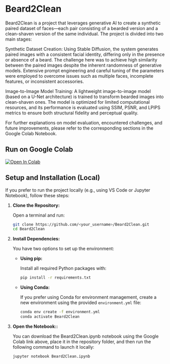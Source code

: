 # Beard2Clean

Beard2Clean is a project that leverages generative AI to create a synthetic paired dataset of faces—each pair consisting of a bearded version and a clean-shaven version of the same individual. The project is divided into two main stages:

Synthetic Dataset Creation:
Using Stable Diffusion, the system generates paired images with a consistent facial identity, differing only in the presence or absence of a beard. The challenge here was to achieve high similarity between the paired images despite the inherent randomness of generative models. Extensive prompt engineering and careful tuning of the parameters were employed to overcome issues such as multiple faces, incomplete features, or inconsistent accessories.

Image-to-Image Model Training:
A lightweight image-to-image model (based on a U-Net architecture) is trained to transform bearded images into clean-shaven ones. The model is optimized for limited computational resources, and its performance is evaluated using SSIM, PSNR, and LPIPS metrics to ensure both structural fidelity and perceptual quality.

For further explanations on model evaluation, encountered challenges, and future improvements, please refer to the corresponding sections in the Google Colab Notebook.

## Run on Google Colab

[![Open In Colab](https://colab.research.google.com/assets/colab-badge.svg)](https://colab.research.google.com/drive/YOUR_NOTEBOOK_LINK)

## Setup and Installation (Local)

If you prefer to run the project locally (e.g., using VS Code or Jupyter Notebook), follow these steps:

1. **Clone the Repository:**

   Open a terminal and run:

   ```bash
   git clone https://github.com/<your_username>/Beard2Clean.git
   cd Beard2Clean

2. **Install Dependencies:**

   You have two options to set up the environment:

   - **Using pip:**

     Install all required Python packages with:

     ```bash
     pip install -r requirements.txt
     ```

   - **Using Conda:**

     If you prefer using Conda for environment management, create a new environment using the provided `environment.yml` file:

     ```bash
     conda env create -f environment.yml
     conda activate Beard2Clean
     ```

3. **Open the Notebook::**
   
   You can download the Beard2Clean.ipynb notebook using the Google Colab link above, place it in the repository folder, and then run the following command to launch it locally:

   ```bash
   jupyter notebook Beard2Clean.ipynb
